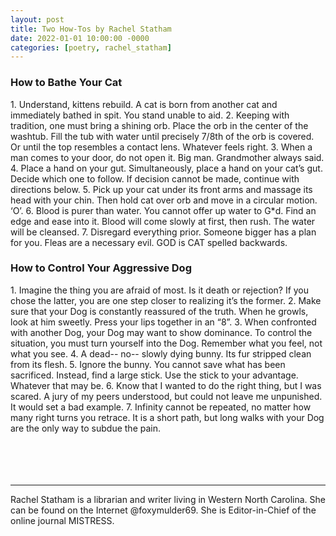 ```yaml
---
layout: post
title: Two How-Tos by Rachel Statham
date: 2022-01-01 10:00:00 -0000
categories: [poetry, rachel_statham]
---
```

<div class="poem">
<h3>How to Bathe Your Cat</h3>
1. Understand, kittens rebuild. A cat is born from another cat and immediately bathed in spit. You stand unable to aid.
2. Keeping with tradition, one must bring a shining orb. Place the orb in the center of the washtub. Fill the tub with water until precisely 7/8th of the orb is covered. Or until the top resembles a contact lens. Whatever feels right.
3. When a man comes to your door, do not open it. Big man. Grandmother always said.
4. Place a hand on your gut. Simultaneously, place a hand on your cat’s gut. Decide which one to follow. If decision cannot be made, continue with directions below.
5. Pick up your cat under its front arms and massage its head with your chin. Then hold cat over orb and move in a circular motion. ‘O’.
6. Blood is purer than water. You cannot offer up water to G*d. Find an edge and ease into it. Blood will come slowly at first, then rush. The water will be cleansed.
7. Disregard everything prior. Someone bigger has a plan for you. Fleas are a necessary evil. GOD is CAT spelled backwards.

<h3>How to Control Your Aggressive Dog</h3>
1. Imagine the thing you are afraid of most. Is it death or rejection? If you chose the latter, you are one step closer to realizing it’s the former.
2. Make sure that your Dog is constantly reassured of the truth. When he growls, look at him sweetly. Press your lips together in an “8”.
3. When confronted with another Dog, your Dog may want to show dominance. To control the situation, you must turn yourself into the Dog. Remember what you feel, not what you see.
4. A dead-- no-- slowly dying bunny. Its fur stripped clean from its flesh.
5. Ignore the bunny. You cannot save what has been sacrificed. Instead, find a large stick. Use the stick to your advantage. Whatever that may be.
6. Know that I wanted to do the right thing, but I was scared. A jury of my peers understood, but could not leave me unpunished. It would set a bad example.
7. Infinity cannot be repeated, no matter how many right turns you retrace. It is a short path, but long walks with your Dog are the only way to subdue the pain.
</div>
<br><br>
<br><br>
<hr>
Rachel Statham is a librarian and writer living in Western North Carolina. She can be found on the Internet @foxymulder69. She is Editor-in-Chief of the online journal MISTRESS.

